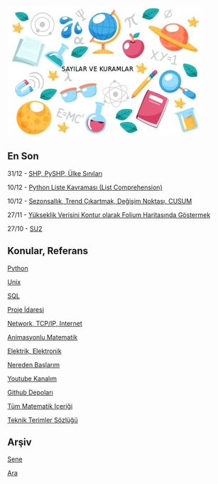 
![](sk.jpg)

## En Son

31/12 - [SHP, PySHP, Ülke Sınıları](https://burakbayramli.github.io/dersblog/sk/2020/02/haritalamak.html#shp)

10/12 - [Python Liste Kavraması (List Comprehension)](https://burakbayramli.github.io/dersblog/sk/2021/12/python-list-comprehension.html)

10/12 - [Sezonsallık, Trend Çıkartmak, Değişim Noktası, CUSUM](https://burakbayramli.github.io/dersblog/tser/tser_022_de/sezonsallik_trend_cikartmak_degisim_noktasi_cusum.html)

27/11 - [Yükseklik Verisini Kontur olarak Folium Haritasında Göstermek](https://burakbayramli.github.io/dersblog/sk/2021/11/yukseklik-kontur-folium-harita.html)

27/10 - [SU2](https://burakbayramli.github.io/dersblog/sk/2021/10/su2.html)

## Konular, Referans

[Python](2016/01/python-dil-ogrenimi.md)

[Unix](2020/07/unix.md)

[SQL](2012/03/sql.md)

[Proje İdaresi](2020/07/proje-idaresi.md)

[Network, TCP/IP, Internet](2000/10/network.md)

[Animasyonlu Matematik](https://www.youtube.com/channel/UCx64ou5qw0Q9LLkwE8xSNEg)

[Elektrik, Elektronik](2020/08/elektronik.md)

[Nereden Başlarım](2019/01/nereden.md)

[Youtube Kanalım](https://www.youtube.com/channel/UCMAUsgUq5ODy8kMnJlUBUdQ)

[Github Depoları](https://github.com/burakbayramli)

[Tüm Matematik Içeriği](https://burakbayramli.github.io/dersblog/)

[Teknik Terimler Sözlüğü](https://burakbayramli.github.io/dersblog/algs/dict/teknik_terimler_sozlugu.html)

## Arşiv

[Sene](year.md)

[Ara](ara.html)

